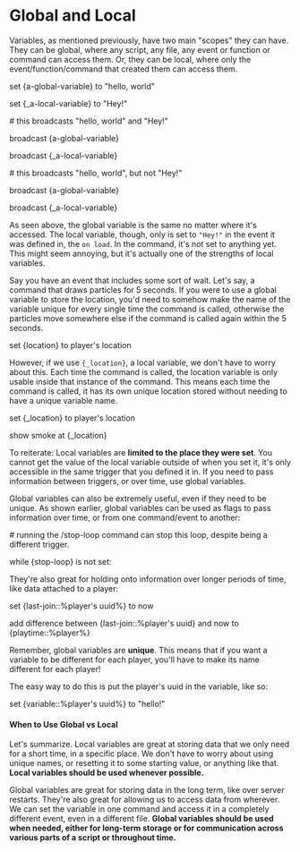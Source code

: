 # Global and Local

Variables, as mentioned previously, have two main "scopes" they can have. They can be global, where any script, any file, any event or function or command can access them. Or, they can be local, where only the event/function/command that created them can access them.

set {a-global-variable} to "hello, world"

set {\_a-local-variable} to "Hey!"

\# this broadcasts "hello, world" and "Hey!"

broadcast {a-global-variable}

broadcast {\_a-local-variable}

\# this broadcasts "hello, world", but not "Hey!"

broadcast {a-global-variable}

broadcast {\_a-local-variable}

As seen above, the global variable is the same no matter where it's accessed. The local variable, though, only is set to `"Hey!"` in the event it was defined in, the `on load`. In the command, it's not set to anything yet. This might seem annoying, but it's actually one of the strengths of local variables.

Say you have an event that includes some sort of wait. Let's say, a command that draws particles for 5 seconds. If you were to use a global variable to store the location, you'd need to somehow make the name of the variable unique for every single time the command is called, otherwise the particles move somewhere else if the command is called again within the 5 seconds.

set {location} to player's location

However, if we use `{_location}`, a local variable, we don't have to worry about this. Each time the command is called, the location variable is only usable inside that instance of the command. This means each time the command is called, it has its own unique location stored without needing to have a unique variable name.

set {\_location} to player's location

show smoke at {\_location}

To reiterate: Local variables are **limited to the place they were set**. You cannot get the value of the local variable outside of when you set it, it's only accessible in the same trigger that you defined it in. If you need to pass information between triggers, or over time, use global variables.

Global variables can also be extremely useful, even if they need to be unique. As shown earlier, global variables can be used as flags to pass information over time, or from one command/event to another:

\# running the /stop-loop command can stop this loop, despite being a different trigger.

while {stop-loop} is not set:

They're also great for holding onto information over longer periods of time, like data attached to a player:

set {last-join::%player's uuid%\} to now

add difference between {last-join::%player's uuid} and now to {playtime::%player%\}

Remember, global variables are **unique**. This means that if you want a variable to be different for each player, you'll have to make its name different for each player!

The easy way to do this is put the player's uuid in the variable, like so:

set {variable::%player's uuid%\} to "hello!"

#### When to Use Global vs Local <a href="#when-to-use-global-vs-local" id="when-to-use-global-vs-local"></a>

Let's summarize. Local variables are great at storing data that we only need for a short time, in a specific place. We don't have to worry about using unique names, or resetting it to some starting value, or anything like that. **Local variables should be used whenever possible.**

Global variables are great for storing data in the long term, like over server restarts. They're also great for allowing us to access data from wherever. We can set the variable in one command and access it in a completely different event, even in a different file. **Global variables should be used when needed, either for long-term storage or for communication across various parts of a script or throughout time.**
